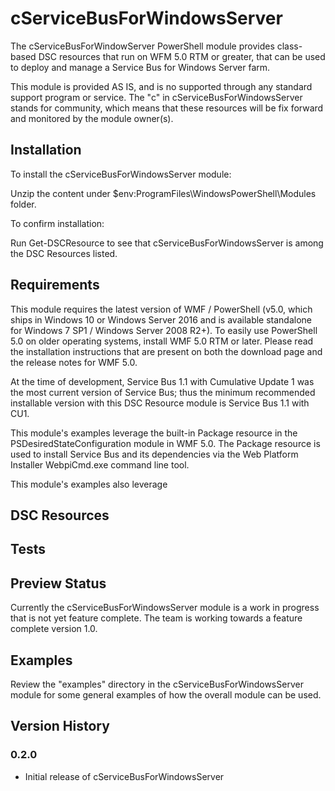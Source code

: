 # cServiceBusForWindowsServer

The cServiceBusForWindowServer PowerShell module provides class-based DSC resources that run on WFM 5.0 RTM or greater, that can be used to deploy and manage a Service Bus for Windows Server farm.

This module is provided AS IS, and is no supported through any standard support program or service.
The "c" in cServiceBusForWindowsServer stands for community, which means that these resources will be fix forward and monitored by the module owner(s).

## Installation

To install the cServiceBusForWindowsServer module:

Unzip the content under $env:ProgramFiles\WindowsPowerShell\Modules folder.

To confirm installation:

Run Get-DSCResource to see that cServiceBusForWindowsServer is among the DSC Resources listed.

## Requirements

This module requires the latest version of WMF / PowerShell (v5.0, which ships in Windows 10 or Windows Server 2016 and is available standalone for Windows 7 SP1 / Windows Server 2008 R2+). To easily use PowerShell 5.0 on older operating systems, install WMF 5.0 RTM or later. Please read the installation instructions that are present on both the download page and the release notes for WMF 5.0.

At the time of development, Service Bus 1.1 with Cumulative Update 1 was the most current version of Service Bus; thus the minimum recommended installable version with this DSC Resource module is Service Bus 1.1 with CU1.

This module's examples leverage the built-in Package resource in the PSDesiredStateConfiguration module in WMF 5.0. The Package resource is used to install Service Bus and its dependencies via the Web Platform Installer WebpiCmd.exe command line tool.

This module's examples also leverage

## DSC Resources

## Tests

## Preview Status

Currently the cServiceBusForWindowsServer module is a work in progress that is not yet feature complete. The team is working towards a feature complete version 1.0.

## Examples

Review the "examples" directory in the cServiceBusForWindowsServer module for some general examples of how the overall module can be used.

## Version History

### 0.2.0

* Initial release of cServiceBusForWindowsServer